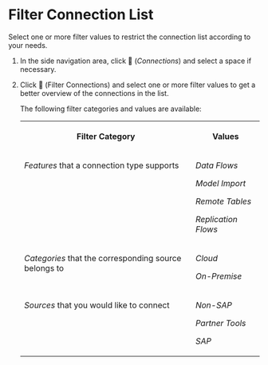 <!-- loio31f10753fd0e4a6b978d762a04e3bd8a -->

<link rel="stylesheet" type="text/css" href="../css/sap-icons.css"/>

# Filter Connection List

Select one or more filter values to restrict the connection list according to your needs.

1.  In the side navigation area, click <span class="FPA-icons-V3"></span> \(*Connections*\) and select a space if necessary.

2.  Click <span class="FPA-icons-V3"></span> \(Filter Connections\) and select one or more filter values to get a better overview of the connections in the list.

    The following filter categories and values are available:


    <table>
    <tr>
    <th valign="top">

    Filter Category
    
    </th>
    <th valign="top">

    Values
    
    </th>
    </tr>
    <tr>
    <td valign="top">
    
    *Features* that a connection type supports
    
    </td>
    <td valign="top">
    
    *Data Flows*

    *Model Import*

    *Remote Tables*

    *Replication Flows*
    
    </td>
    </tr>
    <tr>
    <td valign="top">
    
    *Categories* that the corresponding source belongs to
    
    </td>
    <td valign="top">
    
    *Cloud*

    *On-Premise*
    
    </td>
    </tr>
    <tr>
    <td valign="top">
    
    *Sources* that you would like to connect
    
    </td>
    <td valign="top">
    
    *Non-SAP*

    *Partner Tools*

    *SAP*
    
    </td>
    </tr>
    </table>
    

